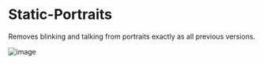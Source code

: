 # Static-Portraits
Removes blinking and talking from portraits exactly as all previous versions.

![image](https://github.com/user-attachments/assets/42e0011c-226d-42ed-afb1-1361d06652ec)
